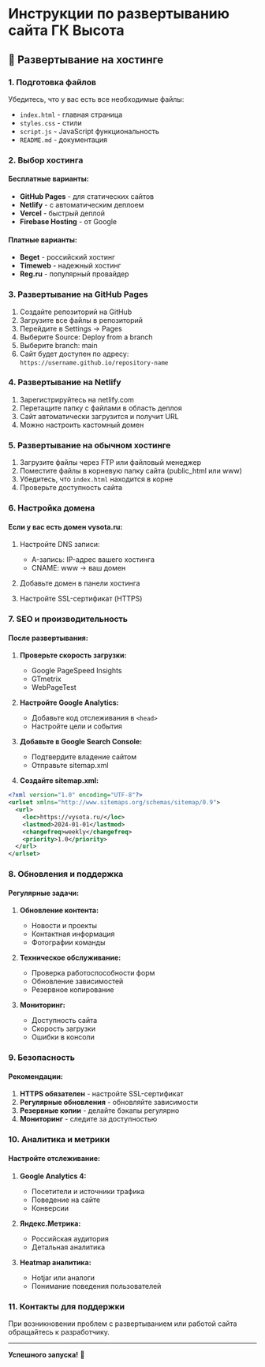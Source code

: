 # Инструкции по развертыванию сайта ГК Высота

## 🚀 Развертывание на хостинге

### 1. Подготовка файлов

Убедитесь, что у вас есть все необходимые файлы:
- `index.html` - главная страница
- `styles.css` - стили
- `script.js` - JavaScript функциональность
- `README.md` - документация

### 2. Выбор хостинга

#### Бесплатные варианты:
- **GitHub Pages** - для статических сайтов
- **Netlify** - с автоматическим деплоем
- **Vercel** - быстрый деплой
- **Firebase Hosting** - от Google

#### Платные варианты:
- **Beget** - российский хостинг
- **Timeweb** - надежный хостинг
- **Reg.ru** - популярный провайдер

### 3. Развертывание на GitHub Pages

1. Создайте репозиторий на GitHub
2. Загрузите все файлы в репозиторий
3. Перейдите в Settings → Pages
4. Выберите Source: Deploy from a branch
5. Выберите branch: main
6. Сайт будет доступен по адресу: `https://username.github.io/repository-name`

### 4. Развертывание на Netlify

1. Зарегистрируйтесь на netlify.com
2. Перетащите папку с файлами в область деплоя
3. Сайт автоматически загрузится и получит URL
4. Можно настроить кастомный домен

### 5. Развертывание на обычном хостинге

1. Загрузите файлы через FTP или файловый менеджер
2. Поместите файлы в корневую папку сайта (public_html или www)
3. Убедитесь, что `index.html` находится в корне
4. Проверьте доступность сайта

### 6. Настройка домена

#### Если у вас есть домен vysota.ru:

1. Настройте DNS записи:
   - A-запись: IP-адрес вашего хостинга
   - CNAME: www → ваш домен

2. Добавьте домен в панели хостинга

3. Настройте SSL-сертификат (HTTPS)

### 7. SEO и производительность

#### После развертывания:

1. **Проверьте скорость загрузки:**
   - Google PageSpeed Insights
   - GTmetrix
   - WebPageTest

2. **Настройте Google Analytics:**
   - Добавьте код отслеживания в `<head>`
   - Настройте цели и события

3. **Добавьте в Google Search Console:**
   - Подтвердите владение сайтом
   - Отправьте sitemap.xml

4. **Создайте sitemap.xml:**
```xml
<?xml version="1.0" encoding="UTF-8"?>
<urlset xmlns="http://www.sitemaps.org/schemas/sitemap/0.9">
  <url>
    <loc>https://vysota.ru/</loc>
    <lastmod>2024-01-01</lastmod>
    <changefreq>weekly</changefreq>
    <priority>1.0</priority>
  </url>
</urlset>
```

### 8. Обновления и поддержка

#### Регулярные задачи:

1. **Обновление контента:**
   - Новости и проекты
   - Контактная информация
   - Фотографии команды

2. **Техническое обслуживание:**
   - Проверка работоспособности форм
   - Обновление зависимостей
   - Резервное копирование

3. **Мониторинг:**
   - Доступность сайта
   - Скорость загрузки
   - Ошибки в консоли

### 9. Безопасность

#### Рекомендации:

1. **HTTPS обязателен** - настройте SSL-сертификат
2. **Регулярные обновления** - обновляйте зависимости
3. **Резервные копии** - делайте бэкапы регулярно
4. **Мониторинг** - следите за доступностью

### 10. Аналитика и метрики

#### Настройте отслеживание:

1. **Google Analytics 4:**
   - Посетители и источники трафика
   - Поведение на сайте
   - Конверсии

2. **Яндекс.Метрика:**
   - Российская аудитория
   - Детальная аналитика

3. **Heatmap аналитика:**
   - Hotjar или аналоги
   - Понимание поведения пользователей

### 11. Контакты для поддержки

При возникновении проблем с развертыванием или работой сайта обращайтесь к разработчику.

---

**Успешного запуска!** 🚀 